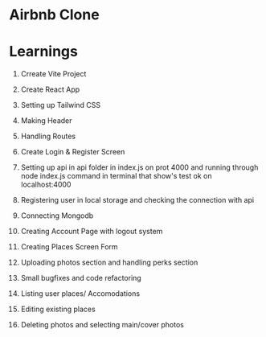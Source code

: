 # Airbnb Clone

# Learnings

1. Crreate Vite Project

2. Create React App

3. Setting up Tailwind CSS

4. Making Header

5. Handling Routes

6. Create Login & Register Screen

7. Setting up api in api folder in index.js on prot 4000 and running through node index.js command in terminal that show's test ok on localhost:4000

8. Registering user in local storage and checking the connection with api

9. Connecting Mongodb

10. Creating Account Page with logout system

11. Creating Places Screen Form

12. Uploading photos section and handling perks section

13. Small bugfixes and code refactoring

14. Listing user places/ Accomodations

15. Editing existing places

16. Deleting photos and selecting main/cover photos
